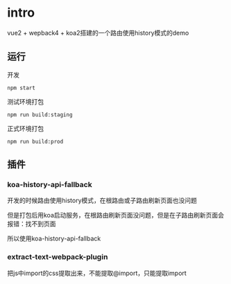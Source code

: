 # intro

vue2 + wepback4 + koa2搭建的一个路由使用history模式的demo

## 运行
开发
```
npm start
```

测试环境打包
```
npm run build:staging
```
正式环境打包
```
npm run build:prod
```

## 插件
### koa-history-api-fallback

开发的时候路由使用history模式，在根路由或子路由刷新页面也没问题

但是打包后用koa启动服务，在根路由刷新页面没问题，但是在子路由刷新页面会报错：找不到页面

所以使用koa-history-api-fallback

### extract-text-webpack-plugin
把js中import的css提取出来，不能提取@import，只能提取import
